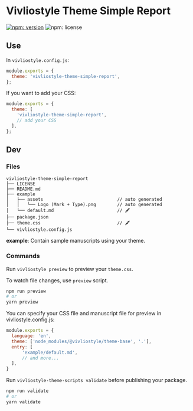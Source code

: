 # Vivliostyle Theme Simple Report

[![npm: version](https://flat.badgen.net/npm/v/@yas-ako%2Fvivliostyle-theme-simple-report)](https://www.npmjs.com/package/@yas-ako/vivliostyle-theme-simple-report)
![npm: license](https://flat.badgen.net/npm/license/@yas-ako%2Fvivliostyle-theme-simple-report)



## Use

In `vivliostyle.config.js`:

```js
module.exports = {
  theme: 'vivliostyle-theme-simple-report',
};
```

If you want to add your CSS:

```js
module.exports = {
  theme: [
    'vivliostyle-theme-simple-report',
    // add your CSS 
  ],
};
```

## Dev

### Files

```
vivliostyle-theme-simple-report
├── LICENSE
├── README.md
├── example
│   ├── assets                            // auto generated
│   │   └── Logo (Mark + Type).png        // auto generated
│   └── default.md                        // 🖋
├── package.json
├── theme.css                             // 🖋
└── vivliostyle.config.js
```

**example**: Contain sample manuscripts using your theme.

### Commands

Run `vivliostyle preview` to preview your `theme.css`.

To watch file changes, use `preview` script.

```bash
npm run preview
# or
yarn preview
```

You can specify your CSS file and manuscript file for preview in vivliostyle.config.js:

```js
module.exports = {
  language: 'en',
  theme: ['node_modules/@vivliostyle/theme-base', '.'],
  entry: [
      'example/default.md',
      // and more...
  ],
}
```

Run `vivliostyle-theme-scripts validate` before publishing your package.

```bash
npm run validate
# or
yarn validate
```
